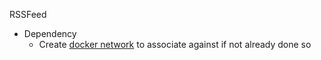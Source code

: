 RSSFeed

* Dependency
  * Create [docker network](https://github.com/Cuates/container/tree/main/docker/command) to associate against if not already done so
